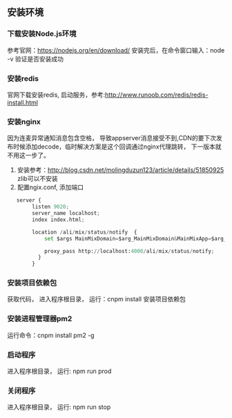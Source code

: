 ## 安装环境

### 下载安装Node.js环境
参考官网：https://nodejs.org/en/download/   安装完后，在命令窗口输入：node -v  验证是否安装成功

### 安装redis
官网下载安装redis, 启动服务，参考:http://www.runoob.com/redis/redis-install.html

### 安装nginx
因为连麦异常通知消息包含空格， 导致appserver消息接受不到,CDN的要下次发布时候添加decode，临时解决方案是这个回调通过nginx代理跳转， 下一版本就不用这一步了。

1. 安装参考：http://blog.csdn.net/molingduzun123/article/details/51850925  zlib可以不安装
2. 配置ngix.conf, 添加端口

```python
   server {
        listen 9020;
        server_name localhost;
        index index.html;

        location /ali/mix/status/notify  {
            set $args MainMixDomain=$arg_MainMixDomain&MainMixApp=$arg_MainMixApp&MainMixStream=$arg_MainMixStream&MixDomain=$arg_MixDomain&MixApp=$arg_MixApp&MixStream=$arg_MixStream=$arg_MixStream&MixType=$arg_MixType&MixTemplate=$arg_MixTemplate&Event=MixResult&Code=$arg_Code&Message=$arg_Code;

            proxy_pass http://localhost:4000/ali/mix/status/notify;
          }
        } 
```

### 安装项目依赖包
获取代码， 进入程序根目录， 运行：cnpm install  安装项目依赖包

### 安装进程管理器pm2
运行命令：cnpm install pm2 -g

### 启动程序
进入程序根目录， 运行: npm run prod

### 关闭程序
 进入程序根目录， 运行: npm run stop
